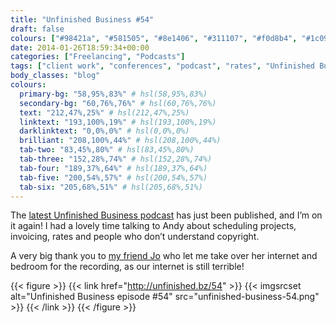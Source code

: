 ```yaml
---
title: "Unfinished Business #54"
draft: false
colours: ["#98421a", "#581505", "#8e1406", "#311107", "#f0d8b4", "#1c0903", "#d5c9bf"]
date: 2014-01-26T18:59:34+00:00
categories: ["Freelancing", "Podcasts"]
tags: ["client work", "conferences", "podcast", "rates", "Unfinished Business"]
body_classes: "blog"
colours:
  primary-bg: "58,95%,83%" # hsl(58,95%,83%)
  secondary-bg: "60,76%,76%" # hsl(60,76%,76%)
  text: "212,47%,25%" # hsl(212,47%,25%)
  linktext: "193,100%,19%" # hsl(193,100%,19%)
  darklinktext: "0,0%,0%" # hsl(0,0%,0%)
  brilliant: "208,100%,44%" # hsl(208,100%,44%)
  tab-two: "83,45%,80%" # hsl(83,45%,80%)
  tab-three: "152,28%,74%" # hsl(152,28%,74%)
  tab-four: "189,37%,64%" # hsl(189,37%,64%)
  tab-five: "200,54%,57%" # hsl(200,54%,57%)
  tab-six: "205,68%,51%" # hsl(205,68%,51%)
---
```


The [latest Unfinished Business podcast](http://unfinished.bz/54) has just been published, and I’m on it again! I had a lovely time talking to Andy about scheduling projects, invoicing, rates and people who don’t understand copyright.

A very big thank you to [my friend Jo](http://twitter.com/Jo_annaP) who let me take over her internet and bedroom for the recording, as our internet is still terrible!

{{< figure >}}
  {{< link href="http://unfinished.bz/54" >}}
  	{{< imgsrcset alt="Unfinished Business episode #54" src="unfinished-business-54.png" >}}
  {{< /link >}}
{{< /figure >}}

